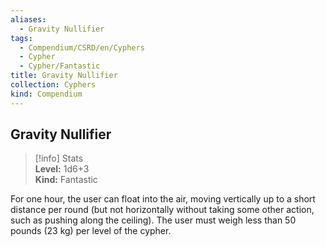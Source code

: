 ```yaml
---
aliases:
  - Gravity Nullifier
tags:
  - Compendium/CSRD/en/Cyphers
  - Cypher
  - Cypher/Fantastic
title: Gravity Nullifier
collection: Cyphers
kind: Compendium
---
```

## Gravity Nullifier  
>[!info] Stats  
> **Level:** 1d6+3  
> **Kind:** Fantastic
  
For one hour, the user can float into the air, moving vertically up to a short distance per round (but not horizontally without taking some other action, such as pushing along the ceiling). The user must weigh less than 50 pounds (23 kg) per level of the cypher.